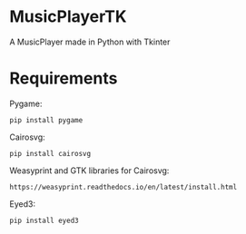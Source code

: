 # MusicPlayerTK
A MusicPlayer made in Python with Tkinter

# Requirements
Pygame:
  ```
  pip install pygame
  ```

Cairosvg:

  ```
  pip install cairosvg
  ```
Weasyprint and GTK libraries for Cairosvg:

  ```
  https://weasyprint.readthedocs.io/en/latest/install.html
  ```
  
Eyed3:

  ```
  pip install eyed3
  ```
